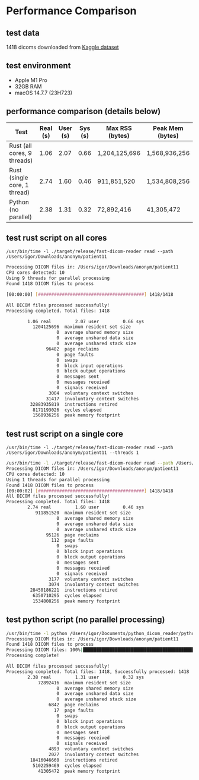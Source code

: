 # Performance Comparison
## test data
1418 dicoms downloaded from [Kaggle dataset](https://www.kaggle.com/datasets/humanaizedata/chest-ct-scans-1m-dicom-files-reports)

## test environment
- Apple M1 Pro
- 32GB RAM
- macOS 14.7.7 (23H723)
## performance comparison (details below)
| Test                          | Real (s) | User (s) | Sys (s) | Max RSS (bytes) | Peak Mem (bytes) |
|-------------------------------|----------|----------|---------|-----------------|------------------|
| Rust (all cores, 9 threads)   | 1.06     | 2.07     | 0.66    | 1,204,125,696      | 1,568,936,256       |
| Rust (single core, 1 thread)  | 2.74     | 1.60     | 0.46    | 911,851,520       | 1,534,808,256       |
| Python (no parallel)          | 2.38     | 1.31     | 0.32    | 72,892,416        | 41,305,472         |

## test rust script on all cores
`/usr/bin/time -l ./target/release/fast-dicom-reader read --path /Users/igor/Downloads/anonym/patient11`
```bash
Processing DICOM files in: /Users/igor/Downloads/anonym/patient11
CPU cores detected: 10
Using 9 threads for parallel processing
Found 1418 DICOM files to process

[00:00:00] [########################################] 1418/1418

All DICOM files processed successfully!
Processing completed. Total files: 1418

        1.06 real         2.07 user         0.66 sys
          1204125696  maximum resident set size
                   0  average shared memory size
                   0  average unshared data size
                   0  average unshared stack size
               96482  page reclaims
                   0  page faults
                   0  swaps
                   0  block input operations
                   0  block output operations
                   0  messages sent
                   0  messages received
                   0  signals received
                3004  voluntary context switches
               31417  involuntary context switches
         32883935819  instructions retired
          8171193026  cycles elapsed
          1568936256  peak memory footprint
```
## test rust script on a single core
`/usr/bin/time -l ./target/release/fast-dicom-reader read --path /Users/igor/Downloads/anonym/patient11 --threads 1`
```bash
/usr/bin/time -l ./target/release/fast-dicom-reader read --path /Users/igor/Downloads/anonym/patient11 --threads 1
Processing DICOM files in: /Users/igor/Downloads/anonym/patient11
CPU cores detected: 10
Using 1 threads for parallel processing
Found 1418 DICOM files to process
[00:00:02] [########################################] 1418/1418                                                                                           
All DICOM files processed successfully!
Processing completed. Total files: 1418
        2.74 real         1.60 user         0.46 sys
           911851520  maximum resident set size
                   0  average shared memory size
                   0  average unshared data size
                   0  average unshared stack size
               95126  page reclaims
                 112  page faults
                   0  swaps
                   0  block input operations
                   0  block output operations
                   0  messages sent
                   0  messages received
                   0  signals received
                3177  voluntary context switches
                3074  involuntary context switches
         28450186221  instructions retired
          6350710295  cycles elapsed
          1534808256  peak memory footprint
```
## test python script (no parallel processing)
```bash
/usr/bin/time -l python /Users/igor/Documents/python_dicom_reader/python_dicom_reader/main.py read --path /Users/igor/Downloads/anonym/patient11
Processing DICOM files in: /Users/igor/Downloads/anonym/patient11
Found 1418 DICOM files to process
Processing DICOM files: 100%|███████████████████████████████████████████████| 1418/1418 [00:02<00:00, 646.61file/s]
Processing complete!

All DICOM files processed successfully!
Processing completed. Total files: 1418, Successfully processed: 1418
        2.38 real         1.31 user         0.32 sys
            72892416  maximum resident set size
                   0  average shared memory size
                   0  average unshared data size
                   0  average unshared stack size
                6842  page reclaims
                  17  page faults
                   0  swaps
                   0  block input operations
                   0  block output operations
                   0  messages sent
                   0  messages received
                   0  signals received
                4893  voluntary context switches
                2027  involuntary context switches
         18416046660  instructions retired
          5102259469  cycles elapsed
            41305472  peak memory footprint
```